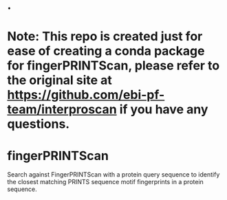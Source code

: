 .     
=========================================
Note: This repo is created just for ease of creating a conda package for fingerPRINTScan, please refer to the original site at https://github.com/ebi-pf-team/interproscan if you have any questions.
=========================================
# fingerPRINTScan
Search against FingerPRINTScan with a protein query sequence to identify the closest matching PRINTS sequence motif fingerprints in a protein sequence.
